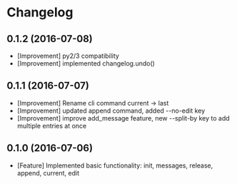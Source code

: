 Changelog
=========

0.1.2 (2016-07-08)
--------------------
* [Improvement] py2/3 compatibility
* [Improvement] implemented changelog.undo()

0.1.1 (2016-07-07)
------------------
* [Improvement] Rename cli command current -> last
* [Improvement] updated append command, added --no-edit key
* [Improvement] improve add_message feature, new --split-by key to add multiple entries at once

0.1.0 (2016-07-06)
------------------
* [Feature] Implemented basic functionality: init, messages, release, append, current, edit

